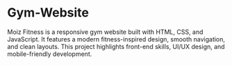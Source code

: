 # Gym-Website
Moiz Fitness is a responsive gym website built with HTML, CSS, and JavaScript. It features a modern fitness-inspired design, smooth navigation, and clean layouts. This project highlights front-end skills, UI/UX design, and mobile-friendly development.
